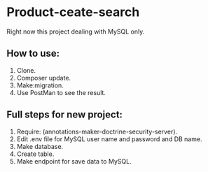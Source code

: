 # Product-ceate-search
Right now this project dealing with MySQL only.

## How to use:
1. Clone.
2. Composer update.
3. Make:migration.
4. Use PostMan to see the result.

## Full steps for new project:
1. Require: (annotations-maker-doctrine-security-server).
2. Edit .env file for MySQL user name and password and DB name.
3. Make database.
4. Create table.
5. Make endpoint for save data to MySQL.